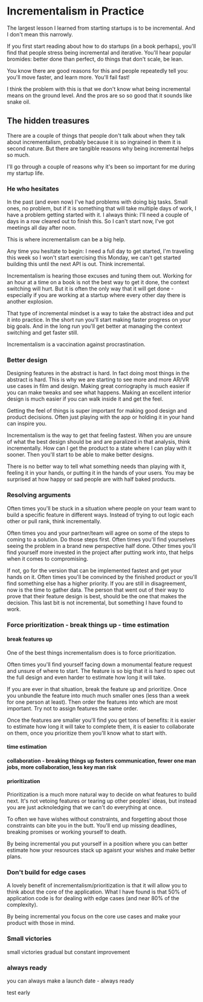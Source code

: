 # Incrementalism in Practice  

The largest lesson I learned from starting startups is to be incremental. And I don't mean this narrowly.

If you first start reading about how to do startups (in a book perhaps), you'll find that people stress being incremental and iterative. You'll hear popular bromides: better done than perfect, do things that don't scale, be lean.

You know there are good reasons for this and people repeatedly tell you: you'll move faster, and learn more. You'll fail fast! 

I think the problem with this is that we don't know what being incremental means on the ground level. And the pros are so so good that it sounds like snake oil. 

## The hidden treasures

There are a couple of things that people don't talk about when they talk about incrementalism, probably because it is so ingrained in them it is second nature. But there are tangible reasons why being incremental helps so much.

I'll go through a couple of reasons why it's been so important for me during my startup life.

### He who hesitates

In the past (and even now) I've had problems with doing big tasks. Small ones, no problem, but if it is something that will take multiple days of work, I have a problem getting started with it. I always think: I'll need a couple of days in a row cleared out to finish this. So I can't start now, I've got meetings all day after noon.

This is where incrementalism can be a big help.

Any time you hesitate to begin: I need a full day to get started, I'm traveling this week so I won't start exercising this Monday, we can't get started building this until the next API is out. Think incremental. 

Incrementalism is hearing those excuses and tuning them out. Working for an hour at a time on a book is not the best way to get it done, the context switching will hurt. But it is often the only way that it will get done - especially if you are working at a startup where every other day there is another explosion.

That type of incremental mindset is a way to take the abstract idea and put it into practice. In the short run you'll start making faster progress on your big goals. And in the long run you'll get better at managing the context switching and get faster still.

Incrementalism is a vaccination against procrastination.

### Better design

Designing features in the abstract is hard. In fact doing most things in the abstract is hard. This is why we are starting to see more and more AR/VR use cases in film and design. Making great corriography is much easier if you can make tweaks and see what happens. Making an excellent interior design is much easier if you can walk inside it and get the feel.

Getting the feel of things is super important for making good design and product decisions. Often just playing with the app or holding it in your hand can inspire you.

Incrementalism is the way to get that feeling fastest. When you are unsure of what the best design should be and are paralized in that analysis, think incrementally. How can I get the product to a state where I can play with it sooner. Then you'll start to be able to make better designs.

There is no better way to tell what something needs than playing with it, feeling it in your hands, or putting it in the hands of your users. You may be surprised at how happy or sad people are with half baked products. 

### Resolving arguments

Often times you'll be stuck in a situation where people on your team want to build a specific feature in different ways. Instead of trying to out logic each other or pull rank, think incrementally.

Often times you and your partner/team will agree on some of the steps to coming to a solution. Do those steps first. Often times you'll find yourselves seeing the problem in a brand new perspective half done. Other times you'll find yourself more invested in the project after putting work into, that helps when it comes to compromising.

If not, go for the version that can be implemented fastest and get your hands on it. Often times you'll be convinced by the finished product or you'll find something else has a higher priority. If you are still in disagreement, now is the time to gather data. The person that went out of their way to prove that their feature design is best, should be the one that makes the decision. This last bit is not incremental, but something I have found to work. 

### Force prioritization - break things up - time estimation

#### break features up

One of the best things incrementalism does is to force prioritization.

Often times you'll find yourself facing down a monumental feature request and unsure of where to start. The feature is so big that it is hard to spec out the full design and even harder to estimate how long it will take.

If you are ever in that situation, break the feature up and prioritize. Once you unbundle the feature into much much smaller ones (less than a week for one person at least). Then order the features into which are most important. Try not to assign features the same order. 

Once the features are smaller you'll find you get tons of benefits: it is easier to estimate how long it will take to complete them, it is easier to collaborate on them, once you prioritize them you'll know what to start with.

#### time estimation
#### collaboration - breaking things up fosters communication, fewer one man jobs, more collaboration, less key man risk
#### prioritization 

Prioritization is a much more natural way to decide on what features to build next. It's not vetoing features or tearing up other peoples' ideas, but instead you are just acknoledging that we can't do everything at once.

To often we have wishes without constraints, and forgetting about those constraints can bite you in the butt. You'll end up missing deadlines, breaking promises or working yourself to death.

By being incremental you put yourself in a position where you can better estimate how your resources stack up agaisnt your wishes and make better plans.

### Don't build for edge cases

A lovely benefit of incrementalism/prioritization is that it will allow you to think about the core of the application. What I have found is that 50% of application code is for dealing with edge cases (and near 80% of the complexity).

By being incremental you focus on the core use cases and make your product with those in mind. 

### Small victories

small victories
gradual but constant improvement

### always ready

you can always make a launch date - always ready

test early 


